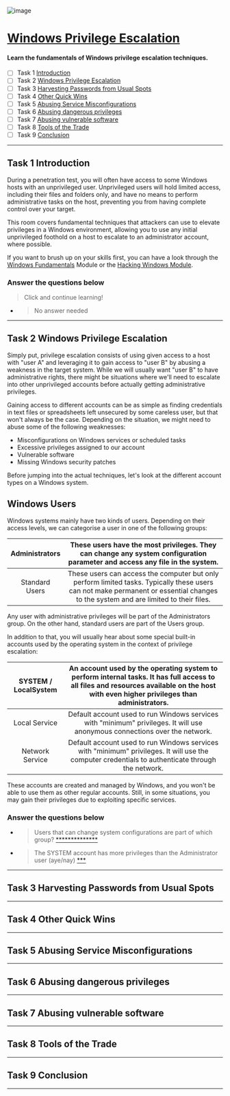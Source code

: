 ![image](https://user-images.githubusercontent.com/51442719/188273857-0f77a54f-6810-416e-a616-a1411677d5bf.png)

# [Windows Privilege Escalation](https://tryhackme.com/room/windowsprivesc20)
#### Learn the fundamentals of Windows privilege escalation techniques.

- [ ] Task 1  [Introduction](#task-1--introduction)
- [ ] Task 2  [Windows Privilege Escalation](#task-2--windows-privilege-escalation)
- [ ] Task 3  [Harvesting Passwords from Usual Spots](#)
- [ ] Task 4  [Other Quick Wins](#)
- [ ] Task 5  [Abusing Service Misconfigurations](#)
- [ ] Task 6  [Abusing dangerous privileges](#)
- [ ] Task 7  [Abusing vulnerable software](#)
- [ ] Task 8  [Tools of the Trade](#)
- [ ] Task 9  [Conclusion](#)

---

## Task 1  Introduction
During a penetration test, you will often have access to some Windows hosts with an unprivileged user. Unprivileged users will hold limited access, including their files and folders only, and have no means to perform administrative tasks on the host, preventing you from having complete control over your target.

This room covers fundamental techniques that attackers can use to elevate privileges in a Windows environment, allowing you to use any initial unprivileged foothold on a host to escalate to an administrator account, where possible.

 If you want to brush up on your skills first, you can have a look through the [Windows Fundamentals](https://tryhackme.com/module/windows-fundamentals) Module or the [Hacking Windows Module](https://tryhackme.com/module/hacking-windows-1).

### Answer the questions below
> Click and continue learning!
- > No answer needed



---

## Task 2  Windows Privilege Escalation

Simply put, privilege escalation consists of using given access to a host with "user A" and leveraging it to gain access to "user B" by abusing a weakness in the target system. While we will usually want "user B" to have administrative rights, there might be situations where we'll need to escalate into other unprivileged accounts before actually getting administrative privileges.  

Gaining access to different accounts can be as simple as finding credentials in text files or spreadsheets left unsecured by some careless user, but that won't always be the case. Depending on the situation, we might need to abuse some of the following weaknesses:  

- Misconfigurations on Windows services or scheduled tasks
- Excessive privileges assigned to our account
- Vulnerable software
- Missing Windows security patches  

Before jumping into the actual techniques, let's look at the different account types on a Windows system.

## Windows Users
Windows systems mainly have two kinds of users. Depending on their access levels, we can categorise a user in one of the following groups:


Administrators | These users have the most privileges. They can change any system configuration parameter and access any file in the system.
:---:|:---:
Standard Users | These users can access the computer but only perform limited tasks. Typically these users can not make permanent or essential changes to the system and are limited to their files.

Any user with administrative privileges will be part of the Administrators group. On the other hand, standard users are part of the Users group.

In addition to that, you will usually hear about some special built-in accounts used by the operating system in the context of privilege escalation:

SYSTEM / LocalSystem | An account used by the operating system to perform internal tasks. It has full access to all files and resources available on the host with even higher privileges than administrators.
:---:|:---:
Local Service | Default account used to run Windows services with "minimum" privileges. It will use anonymous connections over the network.
Network Service | Default account used to run Windows services with "minimum" privileges. It will use the computer credentials to authenticate through the network.

These accounts are created and managed by Windows, and you won't be able to use them as other regular accounts. Still, in some situations, you may gain their privileges due to exploiting specific services.

### Answer the questions below
- > Users that can change system configurations are part of which group? [**************](Administrators)
- > The SYSTEM account has more privileges than the Administrator user (aye/nay) [***](aye)

---

## Task 3  Harvesting Passwords from Usual Spots

---

## Task 4  Other Quick Wins

---

## Task 5  Abusing Service Misconfigurations

---

## Task 6  Abusing dangerous privileges

---

## Task 7  Abusing vulnerable software

---

## Task 8  Tools of the Trade

---

## Task 9  Conclusion

---
